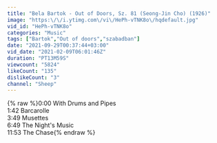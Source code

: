 ```yaml
---
title: "Bela Bartok - Out of Doors, Sz. 81 (Seong-Jin Cho) (1926)"
image: "https:\/\/i.ytimg.com\/vi\/HePh-vTNK8o\/hqdefault.jpg"
vid_id: "HePh-vTNK8o"
categories: "Music"
tags: ["Bartok","Out of doors","szabadban"]
date: "2021-09-29T00:37:44+03:00"
vid_date: "2021-02-09T06:01:46Z"
duration: "PT13M59S"
viewcount: "5824"
likeCount: "135"
dislikeCount: "3"
channel: "Sheep"
---
```

{% raw %}0:00 With Drums and Pipes<br />1:42 Barcarolle<br />3:49 Musettes<br />6:49 The Night's Music<br />11:53 The Chase{% endraw %}
